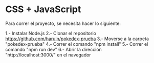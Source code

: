 # CSS + JavaScript

Para correr el proyecto, se necesita hacer lo siguiente:

1.- Instalar Node.js
2.- Clonar el repositorio https://github.com/haruin/pokedex-prueba
3.- Moverse a la carpeta "pokedex-prueba"
4.- Correr el comando "npm install"
5.- Correr el comando "npm run dev"
6.- Abrir la dirección "http://localhost:3000/" en el navegador
